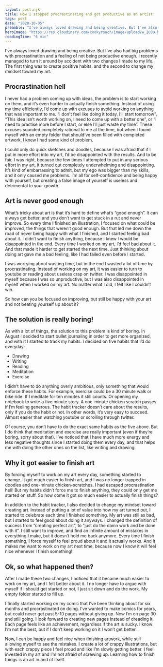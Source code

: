 ```yaml
---
layout: post.njk
title: How I stopped procrastinating and got productive as an artist
tags: post
date: "2020-10-05"
preamble: "I’ve always loved drawing and being creative. But I’ve also had big problems with procrastination and a feeling of not being productive enough. I recently managed to turn it around by accident with two changes I made to my life. The first thing was to create positive habits, and the second to change my mindset toward my art."
heroImage: "https://res.cloudinary.com/cookyroach/image/upload/w_2000,h_1000,c_pad/v1598903538/cookiebugs_maekzs.png"
readingTime: "6 min"
---
```


I’ve always loved drawing and being creative. But I’ve also had big problems with procrastination and a feeling of not being productive enough. I recently managed to turn it around by accident with two changes I made to my life. The first thing was to create positive habits, and the second to change my mindset toward my art.

## Procrastination hell

I never had a problem coming up with ideas, the problem is to start working on them, and it’s even harder to actually finish something. Instead of using my time efficiently, I’d come up with excuses to avoid working on anything that was important to me. “I don't feel like doing it today, I’ll start tomorrow”, “This idea isn’t worth working on, I need to come up with a better one”, or “I need to practise more before I start, or else I’ll just waste my time”. These excuses sounded completely rational to me at the time, but when I found myself with an empty folder that should’ve been filled with completed artwork, I knew I had some kind of problem.

I could only do quick sketches and doodles, because I was afraid that if I put in more effort into my art, I’d be disappointed with the results. And to be fair, I was right, because the few times I attempted to put in any serious effort in my art, it turned out completely underwhelming and disappointing. It’s kind of embarrassing to admit, but my ego was bigger than my skills, and it only caused me problems. I’m all for self-confidence and being happy with yourself, but creating a false image of yourself is useless and detrimental to your growth.

## Art is never good enough

What’s tricky about art is that it’s hard to define what’s “good enough”. It can always get better, and you don’t want to get stuck in a rut and never improve. So every time I finished an illustration, I focused on what could be improved, the things that weren’t good enough. But that led me down the road of never being happy with what I finished, and I started feeling bad about it. I didn’t want to finish anything, because I knew I would be disappointed in the end. Every time I worked on my art, I’d feel bad about it. And that made it harder to get started the next time. Just thinking about doing art gave me a bad feeling, like I had failed even before I started.

I was worrying about wasting time, but in the end I wasted a lot of time by procrastinating. Instead of working on my art, it was easier to turn to youtube or reading about useless crap on twitter. I was disappointed in myself because I was so unproductive, but I was also disappointed in myself when I worked on my art. No matter what I did, I felt like I couldn’t win.

So how can you be focused on improving, but still be happy with your art and not beating yourself up about it?

## The solution is really boring!

As with a lot of things, the solution to this problem is kind of boring. In August I decided to start bullet journaling in order to get more organized, and with it I started to track my habits. I decided on five habits that I’d do everyday:

- Drawing
- Writing
- Reading
- Meditation
- Exercise 

I didn’t have to do anything overly ambitious, only something that would enforce these habits. For example, exercise could be a 30 minute walk or bike ride. If I meditate for ten minutes it still counts. Or opening my notebook to write a five minute story. A one-minute chicken scratch passes if I’m feeling generous. The habit tracker doesn’t care about the results, only if you do the habit or not. In other words, it’s very easy to succeed. Almost easier than watching youtube or scrolling through twitter.

Of course, you don’t have to do the exact same habits as the five above. But I do think that meditation and exercise are really important (even if they’re boring, sorry about that). I’ve noticed that I have much more energy and less negative thoughts since I started doing them every day, and that helps me with doing the other ones on the list, like writing and drawing.

## Why it got easier to finish art

By forcing myself to work on my art every day, something started to change. It got much easier to finish art, and I was no longer trapped in doodles and one-minute chicken-scratches. I had escaped procrastination hell! But my habits didn’t force me to finish anything, they could only get me started on stuff. So how come it got so much easier to actually finish things?

In addition to the habit tracker, I also decided to change my mindset toward creating art. Instead of putting a lot of value into how my art turned out, I started to celebrate each time I finished something. My art was still as bad, but I started to feel good about doing it anyways. I changed the definition of success from “creating perfect art”, to “just do the damn work and be done with it”. I still want to improve, and find an infinite amount of mistakes in everything I make, but it doesn’t hold me back anymore. Every time I finish something, I force myself to feel proud about it and it actually works. And it makes me want to work on my art next time, because now I know it will feel nice whenever I finish something!

## Ok, so what happened then?

After I made these two changes, I noticed that it became much easier to work on my art, and I felt better about it. I no longer have to argue with myself if I should get started or not, I just sit down and do the work. My empty folder started to fill up.

I finally started working on my comic that I’ve been thinking about for six months and procrastinated on doing. I’ve wanted to make comics for years, but could never get past 5-10 pages without giving up. Now I’m on page 30 and still going. I look forward to creating new pages instead of dreading it. Each page feels like an achievement, regardless if the art is sucky. I know I’m not the best, but if I don’t keep working on it I won’t get better.

Now, I can be happy and feel nice when finishing artwork, while still allowing myself to see the mistakes. I create a lot of crappy illustrations, but with each crappy piece I feel proud and like I’m slowly getting better. I feel invested in my art and I’m not afraid of screwing up. Learning how to finish things is an art in and of itself.
